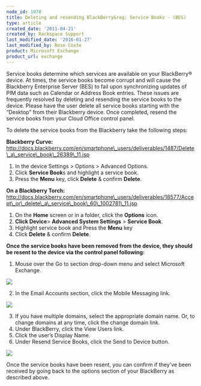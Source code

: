 ```yaml
---
node_id: 1078
title: Deleting and resending BlackBerry&reg; Service Books - (BES)
type: article
created_date: '2011-04-21'
created_by: Rackspace Support
last_modified_date: '2016-01-27'
last_modified_by: Rose Coste
product: Microsoft Exchange
product_url: exchange
---
```


Service books determine which services are
available on your BlackBerry&reg; device.  At times, the service books
become corrupt and will cause the Blackberry Enterprise Server (BES) to
fail upon synchronizing updates of PIM data such as Calendar or Address
Book entries. These issues are frequently resolved by deleting and
resending the service books to the device.  Please have the user delete
all service books starting with the &ldquo;Desktop&rdquo; from their Blackberry
device. Once completed, resend the service books from your Cloud Office
control panel.

To delete the service books from the Blackberry
take the following steps:

**Blackberry Curve:**
http://docs.blackberry.com/en/smartphone\_users/deliverables/1487/Delete\_a\_service\_book\_26389\_11.jsp

1.  In the device Settings &gt; Options &gt;
    Advanced Options.
2.  Click **Service Book**s and highlight a
    service book.
3.  Press the **Menu** key, click **Delete** & confirm
    **Delete**.



**On a Blackberry Torch:**
http://docs.blackberry.com/en/smartphone\_users/deliverables/18577/Accept\_or\_delete\_a\_service\_book\_60\_1002781\_11.jsp

1.  On the **Home** screen or in a folder, click the
    **Options** icon.
2.  **Click Device**&gt; **Advanced System Settings** &gt;
    **Service Book**.
3.  Highlight service book and Press the **Menu**
    key
4.  Click **Delete** & confirm **Delete**.



**Once the service books have been removed from the device,
they should be resent to the device via the control panel
following:**

1.  Mouse over the Go to section drop-down menu and select
    Microsoft Exchange.

![](http://c616663.r63.cf2.rackcdn.com/eaDeleting&ResendingBBServiceBooks1.png)



2.  In the Email Accounts section, click the Mobile
    Messaging link.

![](http://c616663.r63.cf2.rackcdn.com/eaDeleting&ResendingBBServiceBooks2.png)

3.  If you have multiple domains, select the appropriate
    domain name. Or, to change domains at any time, click the change
    domain link.
4.  Under BlackBerry, click the View Users link.
5.  Click the user&rsquo;s Display Name.
6.  Under Resend Service Books, click the Send to Device button.

![](http://c616663.r63.cf2.rackcdn.com/eaDeleting&ResendingBBServiceBooks3.png)

Once the service books have been resent, you can
confirm if they've been received by going back to the options section of
your BlackBerry as described above.
